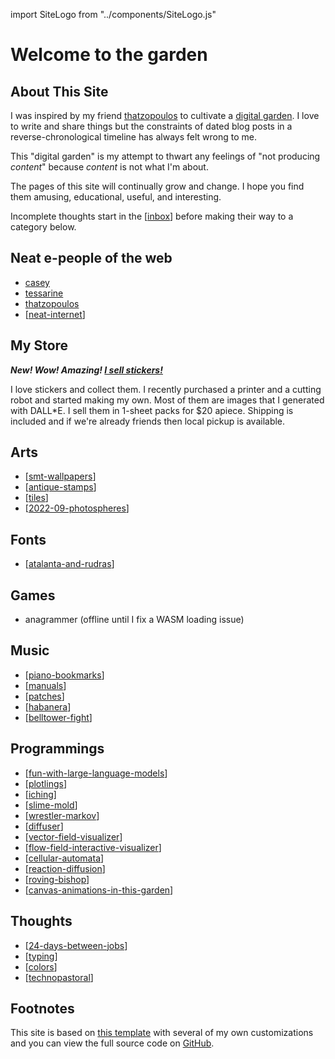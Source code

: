 import SiteLogo from "../components/SiteLogo.js"

# Welcome to the garden

<SiteLogo />

## About This Site

I was inspired by my friend [thatzopoulos] to cultivate a [digital garden]. I love to write and share things but the constraints of dated blog posts in a reverse-chronological timeline has always felt wrong to me.

This "digital garden" is my attempt to thwart any feelings of "not producing _content_" because _content_ is not what I'm about.

The pages of this site will continually grow and change.
I hope you find them amusing, educational, useful, and interesting.

Incomplete thoughts start in the [[inbox]] before making their way to a category below.

## Neat e-people of the web

- [casey]
- [tessarine]
- [thatzopoulos]
- [[neat-internet]]

## My Store

***New! Wow! Amazing! [I sell stickers!](store/zelda)***

I love stickers and collect them. I recently purchased a printer and a cutting robot and started making my own. Most of them are images that I generated with DALL*E. I sell them in 1-sheet packs for $20 apiece. Shipping is included and if we're already friends then local pickup is available.

## Arts

- [[smt-wallpapers]]
- [[antique-stamps]]
- [[tiles]]
- [[2022-09-photospheres]]

## Fonts

- [[atalanta-and-rudras]]

## Games

- anagrammer (offline until I fix a WASM loading issue)

## Music

- [[piano-bookmarks]]
- [[manuals]]
- [[patches]]
- [[habanera]]
- [[belltower-fight]]

## Programmings

- [[fun-with-large-language-models]]
- [[plotlings]]
- [[iching]]
- [[slime-mold]]
- [[wrestler-markov]]
- [[diffuser]]
- [[vector-field-visualizer]]
- [[flow-field-interactive-visualizer]]
- [[cellular-automata]]
- [[reaction-diffusion]]
- [[roving-bishop]]
- [[canvas-animations-in-this-garden]]

## Thoughts

- [[24-days-between-jobs]]
- [[typing]]
- [[colors]]
- [[technopastoral]]

## Footnotes

This site is based on [this template][site-template] with several of my own customizations and you can view the full source code on [GitHub].

[casey]: https://sowe.li
[tessarine]: http://tesseract.page
[thatzopoulos]: https://athanasi.us
[digital garden]: https://maggieappleton.com/garden-history
[site-template]: https://github.com/yenly/foamy-nextjs
[GitHub]: https://github.com/Velfi/digital-garden

[//begin]: # "Autogenerated link references for markdown compatibility"
[inbox]: inbox "Inbox"
[neat-internet]: neat-internet "Cool stuff the internet exposed me to"
[smt-wallpapers]: games/smt-wallpapers "Shin Megami Tensei Wallpapers"
[antique-stamps]: art/antique-stamps "Antique stamps converted to SVG"
[tiles]: art/tiles/tiles "Tiles"
[2022-09-photospheres]: art/photos/2022-09-photospheres "September '22 Photo Spheres"
[atalanta-and-rudras]: fonts/atalanta-and-rudras "Pixel Fonts (Atalanta and Rudras)"
[piano-bookmarks]: music/piano-bookmarks "Piano Bookmarks"
[manuals]: synth/manuals "Synth Manuals"
[patches]: synth/patches "Synth Presets"
[habanera]: music/habanera "Habanera For Two Flutes And A Cello"
[belltower-fight]: music/belltower-fight "Belltower Fight"
[fun-with-large-language-models]: ai/fun-with-large-language-models "Fun with large language models"
[plotlings]: programming/plotlings "Plotter Art Generation Suite"
[iching]: programming/iching "I Ching"
[slime-mold]: programming/slime-mold "Slime Mold (Physarum) Simulation"
[wrestler-markov]: programming/wrestler-markov "I created a Wrestler"
[diffuser]: programming/diffuser "Diffuser"
[vector-field-visualizer]: programming/vector-field-visualizer "Visualizing dimensional noise algorithms"
[flow-field-interactive-visualizer]: programming/flow-field-interactive-visualizer "Painting flow fields"
[cellular-automata]: programming/cellular-automata "TODO cellular-automata"
[reaction-diffusion]: programming/reaction-diffusion "Gray Scott Reaction Diffusion Simulation"
[roving-bishop]: programming/roving-bishop "TODO roving-bishop"
[canvas-animations-in-this-garden]: programming/canvas-animations-in-this-garden "How this site uses Canvas to render art and animations"
[24-days-between-jobs]: thoughts/24-days-between-jobs "Time off between jobs"
[typing]: thoughts/typing "On Typing"
[colors]: thoughts/colors/colors "On Colors"
[technopastoral]: thoughts/technopastoral "On Digital Gardens"
[//end]: # "Autogenerated link references"

